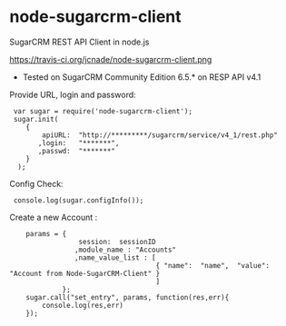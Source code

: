 node-sugarcrm-client
====================

SugarCRM REST API Client in node.js 

https://travis-ci.org/jcnade/node-sugarcrm-client.png


* Tested on SugarCRM Community Edition 6.5.* on RESP API v4.1


Provide URL, login and password:

     var sugar = require('node-sugarcrm-client');
     sugar.init(
        {
            apiURL:  "http://*********/sugarcrm/service/v4_1/rest.php"
           ,login:   "*******",
           ,passwd:  "*******"
        }
      );


Config Check:

     console.log(sugar.configInfo());


Create a new Account :

		params = {
					 session:  sessionID
					,module_name : "Accounts"
					,name_value_list : [
									  	{ "name":  "name",  "value": "Account from Node-SugarCRM-Client" }
				 					  	]
				 };
		sugar.call("set_entry", params, function(res,err){
			console.log(res,err)
		});

